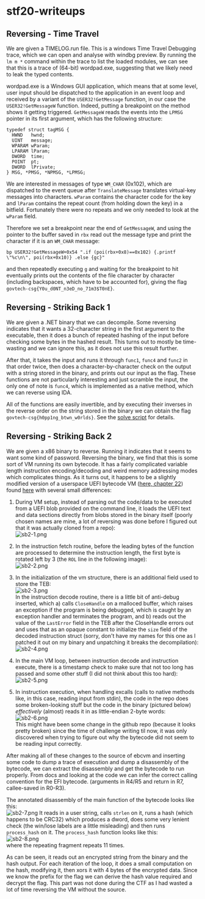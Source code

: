 # stf20-writeups

## Reversing - Time Travel
We are given a TIMELOG.run file. This is a windows Time Travel Debugging trace, which we can open and analyse with windbg preview. By running the `lm m *` command within the trace to list the loaded modules, we can see that this is a trace of (64-bit) wordpad.exe, suggesting that we likely need to leak the typed contents.

wordpad.exe is a Windows GUI application, which means that at some level, user input should be dispatched to the application in an event loop and received by a variant of the `USER32!GetMessage` function, in our case the `USER32!GetMessageW` function. Indeed, putting a breakpoint on the method shows it getting triggered. `GetMessageW` reads the events into the `LPMSG` pointer in its first argument, which has the following structure:

```
typedef struct tagMSG {
  HWND   hwnd;
  UINT   message;
  WPARAM wParam;
  LPARAM lParam;
  DWORD  time;
  POINT  pt;
  DWORD  lPrivate;
} MSG, *PMSG, *NPMSG, *LPMSG;
```

We are interested in messages of type `WM_CHAR` (0x102), which are dispatched to the event queue after `TranslateMessage` translates virtual-key messages into characters. `wParam` contains the character code for the key and `lParam` contains the repeat count (from holding down the key) in a bitfield. Fortunately there were no repeats and we only needed to look at the `wParam` field.

Therefore we set a breakpoint near the end of `GetMessageW`, and using the pointer to the buffer saved in `rbx` read out the message type and print the character if it is an `WM_CHAR` message:

```
bp USER32!GetMessageW+0x54 ".if (poi(rbx+0x8)==0x102) {.printf \"%c\n\", poi(rbx+0x10)} .else {gc}"
```

and then repeatedly executing `g` and waiting for the breakpoint to hit eventually prints out the contents of the file character by character (including backspaces, which have to be accounted for), giving the flag `govtech-csg{Y0u_d0NT_n3eD_no_71m3$T0nE}`.


## Reversing - Striking Back 1
We are given a .NET binary that we can decompile. Some reversing indicates that it wants a 32-character string in the first argument to the executable, then it does a bunch of repeated hashing of the input before checking some bytes in the hashed result. This turns out to mostly be time-wasting and we can ignore this, as it does not use this result further.

After that, it takes the input and runs it through `func1`, `func4` and `func2` in that order twice, then does a character-by-character check on the output with a string stored in the binary, and prints out our input as the flag. These functions are not particularly interesting and just scramble the input, the only one of note is `func4`, which is implemented as a native method, which we can reverse using IDA.

All of the functions are easily invertible, and by executing their inverses in the reverse order on the string stored in the binary we can obtain the flag `govtech-csg{h0pp1ng_btwn_w0rlds}`. See the [solve script](striking-back-1-solve.py) for details.


## Reversing - Striking Back 2
We are given a x86 binary to reverse. Running it indicates that it seems to want some kind of password. Reversing the binary, we find that this is some sort of VM running its own bytecode. It has a fairly complicated variable length instruction encoding/decoding and weird memory addressing modes which complicates things. As it turns out, it happens to be a slightly modified version of a userspace UEFI bytecode VM ([here, chapter 22](https://uefi.org/sites/default/files/resources/UEFI%20Spec%202.8B%20May%202020.pdf)) found [here](https://github.com/yabits/ebcvm) with several small differences:

1. During VM setup, instead of parsing out the code/data to be executed from a UEFI blob provided on the command line, it loads the UEFI text and data sections directly from blobs stored in the binary itself (poorly chosen names are mine, a lot of reversing was done before I figured out that it was actually cloned from a repo):  
![sb2-1.png](sb2-1.png)

2. In the instruction fetch routine, before the leading bytes of the function are processed to determine the instruction length, the first byte is rotated left by 3 (the `ROL` line in the following image):  
![sb2-2.png](sb2-2.png)

3. In the initialization of the vm structure, there is an additional field used to store the TEB:  
![sb2-3.png](sb2-3.png)  
In the instruction decode routine, there is a little bit of anti-debug inserted, which a) calls `CloseHandle` on a malloced buffer, which raises an exception if the program is being debugged, which is caught by an exception handler and terminates the program, and b) reads out the value of the `LastError` field in the TEB after the CloseHandle errors out and uses that as an opaque constant to initialize the `size` field of the decoded instruction struct (sorry, don't have my names for this one as I patched it out on my binary and unpatching it breaks the decompilation):  
![sb2-4.png](sb2-4.png)

4. In the main VM loop, between instruction decode and instruction execute, there is a timestamp check to make sure that not too long has passed and some other stuff (I did not think about this too hard):  
![sb2-5.png](sb2-5.png)

5. In instruction execution, when handling excalls (calls to native methods like, in this case, reading input from stdin), the code in the repo does some broken-looking stuff but the code in the binary (pictured below) *effectively* (almost) reads it in as little-endian 2-byte words:  
![sb2-6.png](sb2-6.png)  
This might have been some change in the github repo (because it looks pretty broken) since the time of challenge writing til now, it was only discovered when trying to figure out why the bytecode did not seem to be reading input correctly.

After making all of these changes to the source of ebcvm and inserting some code to dump a trace of execution and dump a disassembly of the bytecode, we can extract the disassembly and get the bytecode to run properly. From docs and looking at the code we can infer the correct calling convention for the EFI bytecode. (arguments in R4/R5 and return in R7, callee-saved in R0-R3).

The annotated disassembly of the main function of the bytecode looks like this:  
![sb2-7.png](sb2-7.png)
It reads in a user string, calls `strlen` on it, runs a hash (which happens to be CRC32) which produces a dword, does some very lenient check (the win/lose labels are a little misleading) and then runs `process_hash` on it. The `process_hash` function looks like this:  
![sb2-8.png](sb2-8.png)  
where the repeating fragment repeats 11 times.

As can be seen, it reads out an encrypted string from the binary and the hash output. For each iteration of the loop, it does a small computation on the hash, modifying it, then xors it with 4 bytes of the encrypted data. Since we know the prefix for the flag we can derive the hash value required and decrypt the flag. This part was not done during the CTF as I had wasted a lot of time reversing the VM without the source.
